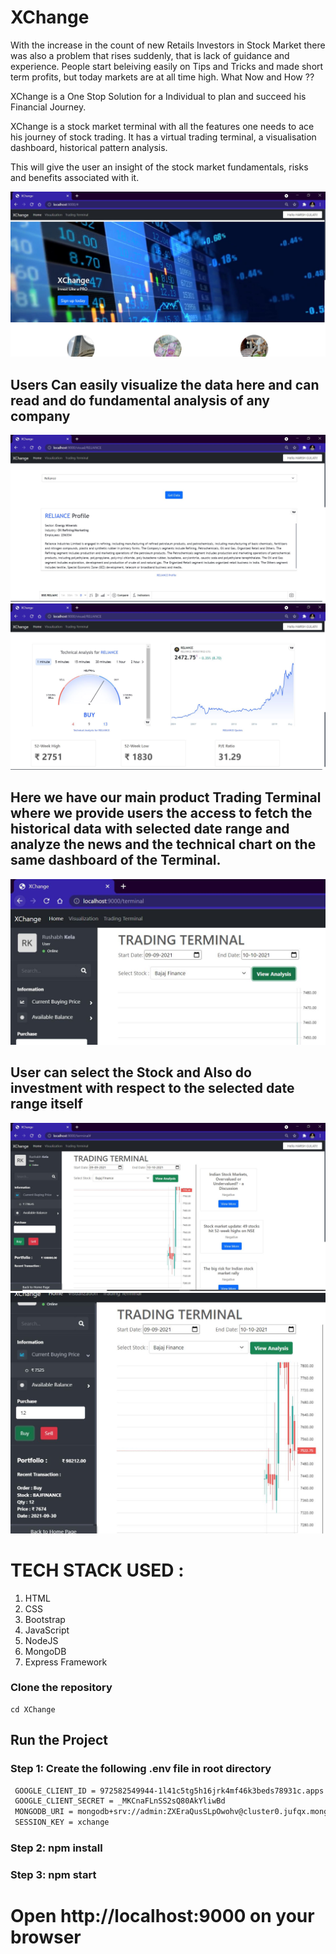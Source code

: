 

# XChange
With the increase in the count of new Retails Investors in Stock Market there was also a problem that rises suddenly, that is lack of guidance and experience. 
People start beleiving easily on Tips and Tricks and made short term profits, but today markets are at all time high. 
What Now and How ??

XChange is a One Stop Solution for a Individual to plan and succeed his Financial Journey.

XChange is a stock market terminal with all the features one needs to ace his journey of stock trading. It has a virtual trading terminal, a visualisation dashboard, historical pattern analysis.

This will give the user an insight of the stock market fundamentals, risks and benefits associated with it.

![Home Page](images/land.JPG "Home Page")


## **Users Can easily visualize the data here and can read and do fundamental analysis of any company**


![Home Page](images/vis1.JPG "V1")
![Home Page](images/vis2.JPG "V1")


## Here we have our main product **Trading Terminal** where we provide users the access to fetch the historical data with selected date range and analyze the news and the technical chart on the same dashboard of the Terminal.


![Home Page](images/t1.JPG "V1")

## **User can select the Stock and Also do investment with respect to the selected date range itself**


![Home Page](images/t2.JPG "V1")
![Home Page](images/t3.JPG "V1")



# TECH STACK USED :
1. HTML
2. CSS
3. Bootstrap
4. JavaScript
5. NodeJS
6. MongoDB
7. Express Framework


### Clone the repository
```
cd XChange
```
## Run the Project
### Step 1: Create the following .env file in root directory 
```sh
 GOOGLE_CLIENT_ID = 972582549944-1l41c5tg5h16jrk4mf46k3beds78931c.apps.googleusercontent.com
 GOOGLE_CLIENT_SECRET = _MKCnaFLnSS2sQ80AkYliwBd
 MONGODB_URI = mongodb+srv://admin:ZXEraQusSLpOwohv@cluster0.jufqx.mongodb.net/myFirstDatabase?retryWrites=true&w=majority
 SESSION_KEY = xchange
``` 
### Step 2: npm install
### Step 3: npm start
# Open http://localhost:9000 on your browser
```sh
